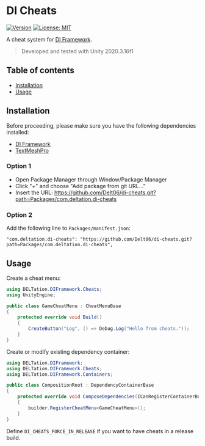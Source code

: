 #  DI Cheats

[![Version](https://img.shields.io/github/v/release/Delt06/di-cheats?sort=semver)](https://github.com/Delt06/di-cheats/releases)
[![License: MIT](https://img.shields.io/badge/License-MIT-yellow.svg)](https://opensource.org/licenses/MIT)

A cheat system for [DI Framework](https://github.com/Delt06/di-framework).

> Developed and tested with Unity 2020.3.16f1

## Table of contents

- [Installation](#installation)
- [Usage](#usage)

## Installation

Before proceeding, please make sure you have the following dependencies installed:
- [DI Framework](https://github.com/Delt06/di-framework)
- [TextMeshPro](https://docs.unity3d.com/Manual/com.unity.textmeshpro.html)

### Option 1
- Open Package Manager through Window/Package Manager
- Click "+" and choose "Add package from git URL..."
- Insert the URL: https://github.com/Delt06/di-cheats.git?path=Packages/com.deltation.di-cheats

### Option 2  
Add the following line to `Packages/manifest.json`:
```
"com.deltation.di-cheats": "https://github.com/Delt06/di-cheats.git?path=Packages/com.deltation.di-cheats",
```

## Usage

Create a cheat menu:
```csharp
using DELTation.DIFramework.Cheats;
using UnityEngine;

public class GameCheatMenu : CheatMenuBase
{
    protected override void Build()
    {
        CreateButton("Log", () => Debug.Log("Hello from cheats."));
    }
}
```

Create or modify existing dependency container:
```csharp
using DELTation.DIFramework;
using DELTation.DIFramework.Cheats;
using DELTation.DIFramework.Containers;

public class CompositionRoot : DependencyContainerBase
{
    protected override void ComposeDependencies(ICanRegisterContainerBuilder builder)
    {
        builder.RegisterCheatMenu<GameCheatMenu>();
    }
}
```

Define `DI_CHEATS_FORCE_IN_RELEASE` if you want to have cheats in a release build.
